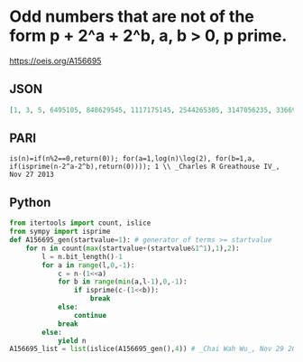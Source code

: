 # Odd numbers that are not of the form p \+ 2^a \+ 2^b, a, b \> 0, p prime\.
https://oeis.org/A156695
## JSON
```JSON
[1, 3, 5, 6495105, 848629545, 1117175145, 2544265305, 3147056235, 3366991695, 3472109835, 3621922845, 3861518805, 4447794915, 4848148485, 5415281745, 5693877405, 6804302445, 7525056375, 7602256605, 9055691835, 9217432215]
```
## PARI
```PARI
is(n)=if(n%2==0,return(0)); for(a=1,log(n)\log(2), for(b=1,a, if(isprime(n-2^a-2^b),return(0)))); 1 \\ _Charles R Greathouse IV_, Nov 27 2013
```
## Python
```Python
from itertools import count, islice
from sympy import isprime
def A156695_gen(startvalue=1): # generator of terms >= startvalue
    for n in count(max(startvalue+(startvalue&1^1),1),2):
        l = n.bit_length()-1
        for a in range(l,0,-1):
            c = n-(1<<a)
            for b in range(min(a,l-1),0,-1):
                if isprime(c-(1<<b)):
                    break
            else:
                continue
            break
        else:
            yield n
A156695_list = list(islice(A156695_gen(),4)) # _Chai Wah Wu_, Nov 29 2023
```
